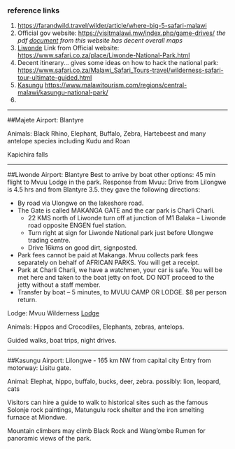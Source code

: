 ### reference links
1. https://farandwild.travel/wilder/article/where-big-5-safari-malawi
2. Official gov website: https://visitmalawi.mw/index.php/game-drives/
   *the pdf [document](https://visitmalawi.mw/index.php/download/prospectus-for-protected-area-management-and-ecotourism-investment-in-malawi-2/?wpdmdl=2982&refresh=63c5708e5ccb0167388379001~) from this website  has decent overall maps*
3. [Liwonde](#Liwonde) Link from Official website:  https://www.safari.co.za/place/Liwonde-National-Park.html
4. Decent itinerary... gives some ideas on how to hack the national park: https://www.safari.co.za/Malawi_Safari_Tours-travel/wilderness-safari-tour-ultimate-guided.html
5. [Kasungu](#kasungu) https://www.malawitourism.com/regions/central-malawi/kasungu-national-park/
6. 

---

##Majete
Airport: Blantyre

Animals: Black Rhino, Elephant, Buffalo, Zebra, Hartebeest and many antelope species including Kudu and Roan

Kapichira falls


---

##Liwonde
Airport: Blantyre
Best to arrive by boat
other options: 45 min flight to Mvuu Lodge in the park.
Response from Mvuu: Drive from Lilongwe is 4.5 hrs and from Blantyre 3.5. they gave the following directions:
- By road via Ulongwe on the lakeshore road.
- The Gate is called MAKANGA GATE and the car park is Charli Charli. 
  - 22 KMS north of Liwonde turn off at junction of M1 Balaka – Liwonde road opposite ENGEN fuel station. 
  - Turn right at sign for Liwonde National park just before Ulongwe trading centre. 
  - Drive 16kms on good dirt, signposted. 
- Park fees cannot be paid at Makanga.  Mvuu collects park fees separately on behalf of AFRICAN PARKS. You will get a receipt. 
- Park at Charli Charli, we have a watchmen, your car is safe. You will be met here and taken to the boat jetty on foot. DO NOT proceed to the jetty without a staff member.
- Transfer by boat – 5 minutes, to MVUU CAMP OR LODGE. $8 per person return.


Lodge: Mvuu Wilderness [Lodge](https://cawsmw.com/mvuu-lodge)

Animals: Hippos and Crocodiles, Elephants, zebras, antelops. 

Guided walks, boat trips, night drives.



---

##Kasungu
Airport: Lilongwe - 165 km NW from capital city
Entry from motorway: Lisitu gate.

Animal: Elephat, hippo, buffalo, bucks, deer, zebra. possibly: lion, leopard, cats

Visitors can hire a guide to walk to historical sites such as the famous Solonje rock paintings, Matungulu rock shelter and the iron smelting furnace at Miondwe.

Mountain climbers may climb Black Rock and Wang’ombe Rumen for panoramic views of the park.

